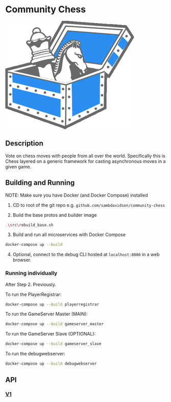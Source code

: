 # Community Chess

![CommunityChessLogo](media/images/community-chess.png)

## Description

Vote on chess moves with people from all over the world. Specifically this is Chess layered on a generic framework for casting asynchronous moves in a given game.

## Building and Running

NOTE: Make sure you have Docker (and Docker Compose) installed

1. CD to root of the git repo e.g. `github.com/sambdavidson/community-chess`

2. Build the base protos and builder image
```bash
.\src\rebuild_base.sh
```
3. Build and run all microservices with Docker Compose
```bash
docker-compose up --build
```

4. Optional, connect to the debug CLI hosted at `localhost:8080` in a web browser.


### Running individually

After Step 2. Previously.

To run the PlayerRegistrar:

```bash
docker-compose up --build playerregistrar
```

To run the GameServer Master (MAIN):

```bash
docker-compose up --build gameserver_master
```

To run the GameServer Slave (OPTIONAL):

```bash
docker-compose up --build gameserver_slave
```

To run the debugwebserver:

```bash
docker-compose up --build debugwebserver
```


## API

### [V1](docs/v1/api.md)

